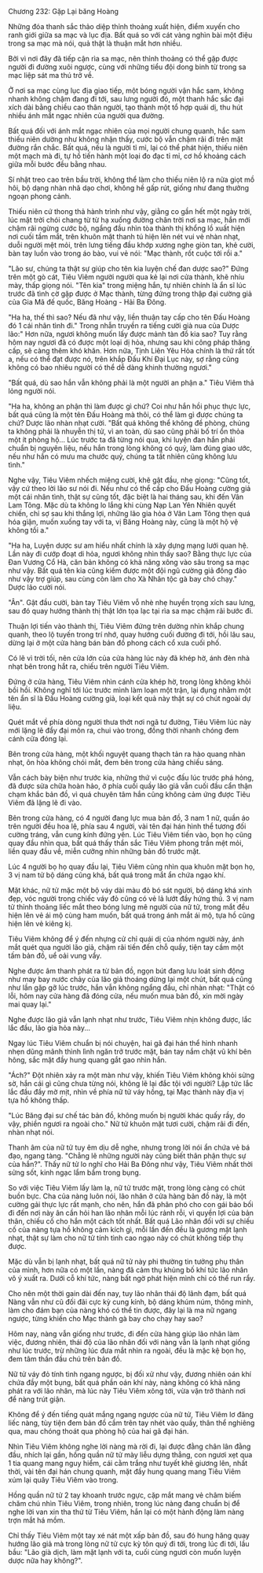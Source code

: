 




Chương 232: Gặp Lại băng Hoàng


Những đóa thanh sắc thảo diệp thỉnh thoảng xuất hiện, điểm xuyến cho ranh giới giữa sa mạc và lục địa. Bất quá so với cát vàng nghìn bài một điệu trong sa mạc mà nói, quả thật là thuận mắt hơn nhiều.

Bởi vì nơi đây đã tiếp cận rìa sa mạc, nên thỉnh thoảng có thể gặp được người đi đường xuôi ngược, cùng với những tiểu đội dong binh từ trong sa mạc liệp sát ma thú trở về.

Ở nơi sa mạc cùng lục địa giao tiếp, một bóng người vận hắc sam, không nhanh không chậm đang đi tới, sau lưng người đó, một thanh hắc sắc đại xích dài bằng chiều cao thân người, tạo thành một tổ hợp quái dị, thu hút nhiều ánh mắt ngạc nhiên của người qua đường.

Bất quá đối với ánh mắt ngạc nhiên của mọi người chung quanh, hắc sam thiếu niên dường như không nhận thấy, cước bộ vẫn chậm rãi đi trên mặt đường rắn chắc. Bất quá, nếu là người tỉ mỉ, lại có thể phát hiện, thiếu niên một mạch mà đi, tự hồ tiến hành một loại đo đạc tỉ mỉ, cơ hồ khoảng cách giữa mỗi bước đều bằng nhau.

Sí nhật treo cao trên bầu trời, không thể làm cho thiếu niên lộ ra nửa giọt mồ hôi, bộ dạng nhàn nhã dạo chơi, không hề gấp rút, giống như đang thưởng ngoạn phong cảnh.

Thiếu niên cứ thong thả hành trình như vậy, giằng co gần hết một ngày trời, lúc mặt trời chói chang từ từ hạ xuống đường chân trời nơi sa mạc, hắn mới chậm rãi ngừng cước bộ, ngẩng đầu nhìn tòa thành thị khổng lồ xuất hiện nơi cuối tầm mắt, trên khuôn mặt thanh tú hiện lên nét vui vẻ nhàn nhạt, duỗi người mệt mỏi, trên lưng tiếng đầu khớp xương nghe giòn tan, khẻ cười, bàn tay luồn vào trong áo bào, vui vẻ nói: "Mạc thành, rốt cuộc tới rồi a."

"Lão sư, chúng ta thật sự giúp cho tên kia luyện chế đan dược sao?" Đứng trên một gò cát, Tiêu Viêm người người qua kẻ lại nơi cửa thành, khẽ nhíu mày, thấp giọng nói. "Tên kia" trong miệng hắn, tự nhiên chính là ẩn sĩ lúc trước đã tình cờ gặp được ở Mạc thành, từng đứng trong thập đại cường giả của Gia Mã đế quốc, Băng Hoàng - Hải Ba Đông.

"Ha ha, thế thì sao? Nếu đã như vậy, liền thuận tay cấp cho tên Đấu Hoàng đó 1 cái nhân tình đi." Trong nhẫn truyền ra tiếng cười già nua của Dược lão:" Hơn nữa, ngươi không muốn lấy được mảnh tàn đồ kia sao? Tuy rằng hôm nay ngươi đã có được một loại dị hỏa, nhưng sau khi công pháp thăng cấp, sẽ càng thêm khó khăn. Hơn nữa, Tịnh Liên Yêu Hỏa chính là thứ rất tốt a, nếu có thể đạt được nó, trên khắp Đấu Khí Đại Lục này, sợ rằng cũng không có bao nhiêu người có thể dễ dàng khinh thường ngươi."

"Bất quá, dù sao hắn vẫn không phải là một người an phận a." Tiêu Viêm thả lỏng người nói.

"Ha ha, không an phận thì làm được gì chứ? Coi như hắn hồi phục thực lực, bất quá cũng là một tên Đấu Hoàng mà thôi, có thể làm gì được chúng ta chứ? Dược lão nhàn nhạt cười. "Bất quá không thể không đề phòng, chúng ta không phải là nhuyễn thị tử, vì an toàn, dù sao cũng phải bố trí ổn thỏa một ít phòng hộ... Lúc trước ta đã từng nói qua, khi luyện đan hắn phải chuẩn bị nguyên liệu, nếu hắn trong lòng không có quỷ, làm đúng giao ước, nếu như hắn có mưu ma chước quỷ, chúng ta tất nhiên cũng không lưu tình."

Nghe vậy, Tiêu Viêm nhếch miệng cười, khẽ gật đầu, nhẹ giọng: "Cũng tốt, vậy cứ theo lời lão sư nói đi. Nếu như có thể cấp cho Đấu Hoàng cường giả một cái nhân tình, thật sự cũng tốt, đặc biệt là hai tháng sau, khi đến Vân Lam Tông. Mặc dù ta không lo lắng khi cùng Nạp Lan Yên Nhiên quyết chiến, chỉ sợ sau khi thắng lợi, những lão gia hỏa ở Vân Lam Tông thẹn quá hóa giận, muốn xuống tay với ta, vị Băng Hoàng này, cũng là một hộ vệ không tồi a."

"Ha ha, Luyện dược sư am hiểu nhất chính là xây dựng mạng lưới quan hệ. Lần này đi cướp đoạt di hỏa, ngươi không nhìn thấy sao? Bằng thực lực của Đan Vương Cổ Hà, căn bản không có khả năng xông vào sâu trong sa mạc như vậy. Bất quá tên kia cũng kiếm được một đội ngũ cường giả đông đảo như vậy trợ giúp, sau cùng còn làm cho Xà Nhân tộc gà bay chó chạy." Dược lão cười nói.

"Ân". Gật đầu cười, bàn tay Tiêu Viêm vỗ nhè nhẹ huyền trọng xích sau lưng, sau đó quay hướng thành thị thật lớn tọa lạc tại rìa sa mạc chậm rãi bước đi.

Thuận lợi tiến vào thành thị, Tiêu Viêm đứng trên dường nhìn khắp chung quanh, theo lộ tuyến trong trí nhớ, quay hướng cuối đường đi tới, hồi lâu sau, dừng lại ở một cửa hàng bán bản đồ phong cách cổ xưa cuối phố.

Có lẽ vì trời tối, nên cửa lớn của cửa hàng lúc này đã khép hờ, ánh đèn nhà nhạt bên trong hắt ra, chiếu trên người Tiêu Viêm.

Đứng ở cửa hàng, Tiêu Viêm nhìn cánh cửa khép hờ, trong lòng không khỏi bồi hồi. Không nghĩ tới lúc trước mình làm loạn một trận, lại đụng nhằm một tên ẩn sĩ là Đấu Hoàng cường giả, loại kết quả này thật sự có chút ngoài dự liệu.

Quét mắt về phía dòng người thưa thớt nơi ngã tư đường, Tiêu Viêm lúc này mới lặng lẽ đẩy đại môn ra, chui vào trong, đồng thời nhanh chóng đem cánh cửa đóng lại.

Bên trong cửa hàng, một khối nguyệt quang thạch tản ra hào quang nhàn nhạt, ôn hòa không chói mắt, đem bên trong cửa hàng chiếu sáng.

Vẫn cách bày biện như trước kia, những thứ vì cuộc đấu lúc trước phá hỏng, đã được sửa chữa hoàn hảo, ở phía cuối quầy lão giả vẫn cuối đầu cẩn thận chạm khắc bản đồ, vì quá chuyên tâm hắn cũng không cảm ứng được Tiêu Viêm đã lặng lẽ đi vào.

Bên trong cửa hàng, có 4 người đang lực mua bản đồ, 3 nam 1 nữ, quần áo trên người đều hoa lệ, phía sau 4 người, vài tên đại hán hình thể tương đối cường tráng, vẫn cung kính đứng yên. Lúc Tiêu Viêm tiến vào, bọn họ cũng quay đầu nhìn qua, bất quá thấy thần sắc Tiêu Viêm phong trần mệt mỏi, liền quay đầu về, miễn cưỡng nhìn những bản đồ trước mặt.

Lúc 4 người bọ họ quay đầu lại, Tiêu Viêm cũng nhìn qua khuôn mặt bọn họ, 3 vị nam tử bộ dáng cũng khá, bất quá trong mắt ẩn chứa ngạo khí.

Mặt khác, nữ tử mặc một bộ váy dài màu đỏ bó sát người, bộ dáng khá xinh đẹp, vóc người trong chiếc váy đỏ cũng có vẻ lả lướt đầy hứng thú. 3 vị nam tử thỉnh thoảng liếc mắt theo bóng lưng mê người của nữ tử, trong mắt đều hiện lên vẻ ái mộ cùng ham muốn, bất quá trong ánh mắt ái mộ, tựa hồ cũng hiện lên vẻ kiêng kị.

Tiêu Viêm không để ý đến nhựng cử chỉ quái dị của nhóm người này, ánh mắt quét qua người lão giả, chậm rãi tiến đến chỗ quầy, tiện tay cầm một tấm bản đồ, uể oải vung vẩy.

Nghe được âm thanh phát ra từ bản đồ, ngọn bút đang lưu loát sinh động như may bay nước chảy của lão giả thoáng dừng lại một chút, bất quá cũng như lần gặp gỡ lúc trước, hắn vẫn không ngẩng đầu, chỉ nhàn nhạt: "Thật có lỗi, hôm nay cửa hàng đã đóng cửa, nếu muốn mua bản đồ, xin mời ngày mai quay lại."

Nghe được lão giả vẫn lạnh nhạt như trước, Tiêu Viêm nhịn không được, lắc lắc đầu, lão gia hỏa này...

Ngay lúc Tiêu Viêm chuẩn bị nói chuyện, hai gã đại hán thể hình nhanh nhẹn dũng mãnh thình lình ngăn trở trước mặt, bán tay nắm chặt vũ khí bên hông, sắc mặt đầy hung quang gắt gao nhìn hắn.

"Ách?" Đột nhiên xảy ra một màn như vậy, khiến Tiêu Viêm không khỏi sửng sờ, hắn cái gì cũng chưa từng nói, không lẽ lại đắc tội với người? Lập tức lắc lắc đầu đầy mờ mịt, nhìn về phía nữ tử váy hồng, tại Mạc thành này địa vị tựa hồ không thấp.

"Lúc Băng đại sư chế tác bản đồ, không muốn bị người khác quấy rầy, do vậy, phiền ngươi ra ngoài cho." Nữ tử khuôn mặt tươi cười, chậm rãi đi đến, nhàn nhạt nói.

Thanh âm của nữ tử tuy êm dịu dễ nghe, nhưng trong lời nói ẩn chứa vẻ bá đạo, ngang tàng. "Chẳng lẽ những người này cũng biết thân phận thực sự của hắn?". Thấy nữ tử lo nghĩ cho Hải Ba Đông như vậy, Tiêu Viêm nhất thời sửng sốt, kinh ngạc lẩm bẩm trong bụng.

So với việc Tiêu Viêm lấy làm lạ, nữ tử trước mặt, trong lòng càng có chút buồn bực. Cha của nàng luôn nói, lão nhân ở cửa hàng bản đồ này, là một cường gải thực lực rất mạnh, cho nên, hắn đã phân phó cho con gái bảo bối đi đến nơi này ân cần hỏi han lão nhân mỗi lúc rảnh rỗi, vì quyền lợi của bản thân, chiếu cố cho hắn một cách tốt nhất. Bất quá Lão nhân đối với sự chiếu cố của nàng tựa hồ không cảm kích gì, mỗi lần đến đều là gương mặt lạnh nhạt, thật sự làm cho nữ tử tính tình cao ngạo này có chút không tiếp thụ được.

Mặc dù vẫn bị lạnh nhạt, bất quá nữ tử này phi thường tin tưởng phụ thân của mình, hơn nữa có một lần, nàng đã cảm thụ khủng bố khí tức lão nhân vô ý xuất ra. Dưới cỗ khí tức, nàng bất ngờ phát hiện mình chỉ có thể run rẩy.

Cho nên một thời gain dài đến nay, tuy lão nhân thái độ lãnh đạm, bất quá Nàng vẫn như cũ đối đãi cực kỳ cung kính, bộ dáng khúm núm, thông minh, làm cho đám bạn của nàng khó có thể tin được, đây lại là ma nữ ngang ngược, từng khiến cho Mạc thành gà bay cho chạy hay sao?

Hôm nay, nàng vẫn giống như trước, đi đến cửa hàng giúp lão nhân làm việc, đương nhiên, thái độ của lão nhân đối với nàng vẫn là lạnh nhạt giống như lúc trước, trừ những lúc đưa mắt nhìn ra ngoài, đều là mặc kệ bọn họ, đem tâm thần đầu chú trên bản đồ.

Nữ tử váy đỏ tính tình ngang ngược, bị đối xử như vậy, đương nhiên oán khí chứa đầy một bụng, bất quá phần oán khí này, nàng không có khả năng phát ra với lão nhân, mà lúc này Tiêu Viêm xông tới, vừa vặn trở thành nơi để nàng trút giận.

Không để ý đến tiếng quát mắng ngang ngược của nữ tử, Tiêu Viêm lơ đãng liếc nàng, tùy tiện đem bản đồ cầm trên tay nhét vào quầy, thân thể nghiêng qua, mau chóng thoát qua phòng hộ của hai gã đại hán.

Nhìn Tiêu Viêm không nghe lời nàng mà rời đi, lại được đằng chân lân đằng đầu, nhích lại gần, hồng quần nữ tử mày liễu dựng thẳng, con ngươi xẹt qua 1 tia quang mang nguy hiểm, cái cằm trắng như tuyết khẽ giương lên, nhất thời, vài tên đại hán chung quanh, mặt đầy hung quang mang Tiêu Viêm xúm lại quây Tiêu Viêm vào trong.

Hồng quần nữ tử 2 tay khoanh trước ngực, cặp mắt mang vẻ châm biếm chăm chú nhìn Tiêu Viêm, trong nhiên, trong lúc nàng đang chuẩn bị để nghe lời van xin tha thứ từ Tiêu Viêm, hắn lại có một hành động làm nàng trợn mắt há mồm.

Chỉ thấy Tiêu Viêm một tay xé nát một xấp bản đồ, sau đó hung hăng quay hướng lão giả mà trong lòng nữ tử cực kỳ tôn quý đi tới, trong lúc đi tới, lầu bầu: "Lão già dịch, làm mặt lạnh với ta, cuối cùng ngươi còn muốn luyện dược nữa hay không?".




